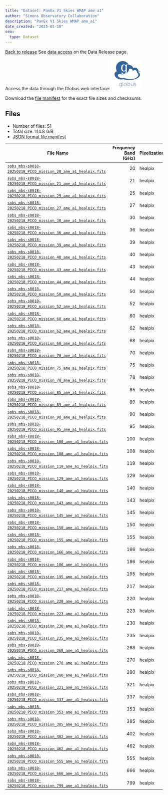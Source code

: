 ```yaml
---
title: "Dataset: PanEx V1 Skies WMAP ame a1"
author: "Simons Observatory Collaboration"
description: "PanEx V1 Skies WMAP ame_a1"
date_created: "2025-03-18"
seo:
  type: Dataset
---
```


[Back to release](./panexv1-compsep.html#datasets)
See [data access](./panexv1-compsep.html#data-access) on the Data Release page.

Access the data through the Globus web interface: [![Download via Globus](images/globus-logo.png)](https://app.globus.org/file-manager?origin_id=53b2a147-ae9d-4bbf-9d18-3b46d133d4bb&origin_path=%2Fpanexp_v1_compsep%2Fame_a1%2F)

Download the [file manifest](https://g-0a470a.6b7bd8.0ec8.data.globus.org/panexp_v1_compsep/ame_a1/manifest.json) for the exact file sizes and checksums.

## Files

- Number of files: 51
- Total size: 114.8 GiB
- [JSON format file manifest](https://g-0a470a.6b7bd8.0ec8.data.globus.org/panexp_v1_compsep/ame_a1/manifest.json)

|                                                                                              File Name                                                                                               | Frequency Band (GHz) | Pixelization |  Size   |
| ---------------------------------------------------------------------------------------------------------------------------------------------------------------------------------------------------- | -------------------: | ------------ | ------- |
| [`sobs_mbs-s0018-20250218_PICO_mission_20_ame_a1_healpix.fits`](https://g-0a470a.6b7bd8.0ec8.data.globus.org/panexp_v1_compsep/ame_a1/sobs_mbs-s0018-20250218_PICO_mission_20_ame_a1_healpix.fits)   |                   20 | healpix      | 2.3 GiB |
| [`sobs_mbs-s0018-20250218_PICO_mission_21_ame_a1_healpix.fits`](https://g-0a470a.6b7bd8.0ec8.data.globus.org/panexp_v1_compsep/ame_a1/sobs_mbs-s0018-20250218_PICO_mission_21_ame_a1_healpix.fits)   |                   21 | healpix      | 2.3 GiB |
| [`sobs_mbs-s0018-20250218_PICO_mission_25_ame_a1_healpix.fits`](https://g-0a470a.6b7bd8.0ec8.data.globus.org/panexp_v1_compsep/ame_a1/sobs_mbs-s0018-20250218_PICO_mission_25_ame_a1_healpix.fits)   |                   25 | healpix      | 2.3 GiB |
| [`sobs_mbs-s0018-20250218_PICO_mission_27_ame_a1_healpix.fits`](https://g-0a470a.6b7bd8.0ec8.data.globus.org/panexp_v1_compsep/ame_a1/sobs_mbs-s0018-20250218_PICO_mission_27_ame_a1_healpix.fits)   |                   27 | healpix      | 2.3 GiB |
| [`sobs_mbs-s0018-20250218_PICO_mission_30_ame_a1_healpix.fits`](https://g-0a470a.6b7bd8.0ec8.data.globus.org/panexp_v1_compsep/ame_a1/sobs_mbs-s0018-20250218_PICO_mission_30_ame_a1_healpix.fits)   |                   30 | healpix      | 2.3 GiB |
| [`sobs_mbs-s0018-20250218_PICO_mission_36_ame_a1_healpix.fits`](https://g-0a470a.6b7bd8.0ec8.data.globus.org/panexp_v1_compsep/ame_a1/sobs_mbs-s0018-20250218_PICO_mission_36_ame_a1_healpix.fits)   |                   36 | healpix      | 2.3 GiB |
| [`sobs_mbs-s0018-20250218_PICO_mission_39_ame_a1_healpix.fits`](https://g-0a470a.6b7bd8.0ec8.data.globus.org/panexp_v1_compsep/ame_a1/sobs_mbs-s0018-20250218_PICO_mission_39_ame_a1_healpix.fits)   |                   39 | healpix      | 2.3 GiB |
| [`sobs_mbs-s0018-20250218_PICO_mission_40_ame_a1_healpix.fits`](https://g-0a470a.6b7bd8.0ec8.data.globus.org/panexp_v1_compsep/ame_a1/sobs_mbs-s0018-20250218_PICO_mission_40_ame_a1_healpix.fits)   |                   40 | healpix      | 2.3 GiB |
| [`sobs_mbs-s0018-20250218_PICO_mission_43_ame_a1_healpix.fits`](https://g-0a470a.6b7bd8.0ec8.data.globus.org/panexp_v1_compsep/ame_a1/sobs_mbs-s0018-20250218_PICO_mission_43_ame_a1_healpix.fits)   |                   43 | healpix      | 2.3 GiB |
| [`sobs_mbs-s0018-20250218_PICO_mission_44_ame_a1_healpix.fits`](https://g-0a470a.6b7bd8.0ec8.data.globus.org/panexp_v1_compsep/ame_a1/sobs_mbs-s0018-20250218_PICO_mission_44_ame_a1_healpix.fits)   |                   44 | healpix      | 2.3 GiB |
| [`sobs_mbs-s0018-20250218_PICO_mission_50_ame_a1_healpix.fits`](https://g-0a470a.6b7bd8.0ec8.data.globus.org/panexp_v1_compsep/ame_a1/sobs_mbs-s0018-20250218_PICO_mission_50_ame_a1_healpix.fits)   |                   50 | healpix      | 2.3 GiB |
| [`sobs_mbs-s0018-20250218_PICO_mission_52_ame_a1_healpix.fits`](https://g-0a470a.6b7bd8.0ec8.data.globus.org/panexp_v1_compsep/ame_a1/sobs_mbs-s0018-20250218_PICO_mission_52_ame_a1_healpix.fits)   |                   52 | healpix      | 2.3 GiB |
| [`sobs_mbs-s0018-20250218_PICO_mission_60_ame_a1_healpix.fits`](https://g-0a470a.6b7bd8.0ec8.data.globus.org/panexp_v1_compsep/ame_a1/sobs_mbs-s0018-20250218_PICO_mission_60_ame_a1_healpix.fits)   |                   60 | healpix      | 2.3 GiB |
| [`sobs_mbs-s0018-20250218_PICO_mission_62_ame_a1_healpix.fits`](https://g-0a470a.6b7bd8.0ec8.data.globus.org/panexp_v1_compsep/ame_a1/sobs_mbs-s0018-20250218_PICO_mission_62_ame_a1_healpix.fits)   |                   62 | healpix      | 2.3 GiB |
| [`sobs_mbs-s0018-20250218_PICO_mission_68_ame_a1_healpix.fits`](https://g-0a470a.6b7bd8.0ec8.data.globus.org/panexp_v1_compsep/ame_a1/sobs_mbs-s0018-20250218_PICO_mission_68_ame_a1_healpix.fits)   |                   68 | healpix      | 2.3 GiB |
| [`sobs_mbs-s0018-20250218_PICO_mission_70_ame_a1_healpix.fits`](https://g-0a470a.6b7bd8.0ec8.data.globus.org/panexp_v1_compsep/ame_a1/sobs_mbs-s0018-20250218_PICO_mission_70_ame_a1_healpix.fits)   |                   70 | healpix      | 2.3 GiB |
| [`sobs_mbs-s0018-20250218_PICO_mission_75_ame_a1_healpix.fits`](https://g-0a470a.6b7bd8.0ec8.data.globus.org/panexp_v1_compsep/ame_a1/sobs_mbs-s0018-20250218_PICO_mission_75_ame_a1_healpix.fits)   |                   75 | healpix      | 2.3 GiB |
| [`sobs_mbs-s0018-20250218_PICO_mission_78_ame_a1_healpix.fits`](https://g-0a470a.6b7bd8.0ec8.data.globus.org/panexp_v1_compsep/ame_a1/sobs_mbs-s0018-20250218_PICO_mission_78_ame_a1_healpix.fits)   |                   78 | healpix      | 2.3 GiB |
| [`sobs_mbs-s0018-20250218_PICO_mission_85_ame_a1_healpix.fits`](https://g-0a470a.6b7bd8.0ec8.data.globus.org/panexp_v1_compsep/ame_a1/sobs_mbs-s0018-20250218_PICO_mission_85_ame_a1_healpix.fits)   |                   85 | healpix      | 2.3 GiB |
| [`sobs_mbs-s0018-20250218_PICO_mission_89_ame_a1_healpix.fits`](https://g-0a470a.6b7bd8.0ec8.data.globus.org/panexp_v1_compsep/ame_a1/sobs_mbs-s0018-20250218_PICO_mission_89_ame_a1_healpix.fits)   |                   89 | healpix      | 2.3 GiB |
| [`sobs_mbs-s0018-20250218_PICO_mission_90_ame_a1_healpix.fits`](https://g-0a470a.6b7bd8.0ec8.data.globus.org/panexp_v1_compsep/ame_a1/sobs_mbs-s0018-20250218_PICO_mission_90_ame_a1_healpix.fits)   |                   90 | healpix      | 2.3 GiB |
| [`sobs_mbs-s0018-20250218_PICO_mission_95_ame_a1_healpix.fits`](https://g-0a470a.6b7bd8.0ec8.data.globus.org/panexp_v1_compsep/ame_a1/sobs_mbs-s0018-20250218_PICO_mission_95_ame_a1_healpix.fits)   |                   95 | healpix      | 2.3 GiB |
| [`sobs_mbs-s0018-20250218_PICO_mission_100_ame_a1_healpix.fits`](https://g-0a470a.6b7bd8.0ec8.data.globus.org/panexp_v1_compsep/ame_a1/sobs_mbs-s0018-20250218_PICO_mission_100_ame_a1_healpix.fits) |                  100 | healpix      | 2.3 GiB |
| [`sobs_mbs-s0018-20250218_PICO_mission_108_ame_a1_healpix.fits`](https://g-0a470a.6b7bd8.0ec8.data.globus.org/panexp_v1_compsep/ame_a1/sobs_mbs-s0018-20250218_PICO_mission_108_ame_a1_healpix.fits) |                  108 | healpix      | 2.3 GiB |
| [`sobs_mbs-s0018-20250218_PICO_mission_119_ame_a1_healpix.fits`](https://g-0a470a.6b7bd8.0ec8.data.globus.org/panexp_v1_compsep/ame_a1/sobs_mbs-s0018-20250218_PICO_mission_119_ame_a1_healpix.fits) |                  119 | healpix      | 2.3 GiB |
| [`sobs_mbs-s0018-20250218_PICO_mission_129_ame_a1_healpix.fits`](https://g-0a470a.6b7bd8.0ec8.data.globus.org/panexp_v1_compsep/ame_a1/sobs_mbs-s0018-20250218_PICO_mission_129_ame_a1_healpix.fits) |                  129 | healpix      | 2.3 GiB |
| [`sobs_mbs-s0018-20250218_PICO_mission_140_ame_a1_healpix.fits`](https://g-0a470a.6b7bd8.0ec8.data.globus.org/panexp_v1_compsep/ame_a1/sobs_mbs-s0018-20250218_PICO_mission_140_ame_a1_healpix.fits) |                  140 | healpix      | 2.3 GiB |
| [`sobs_mbs-s0018-20250218_PICO_mission_143_ame_a1_healpix.fits`](https://g-0a470a.6b7bd8.0ec8.data.globus.org/panexp_v1_compsep/ame_a1/sobs_mbs-s0018-20250218_PICO_mission_143_ame_a1_healpix.fits) |                  143 | healpix      | 2.3 GiB |
| [`sobs_mbs-s0018-20250218_PICO_mission_145_ame_a1_healpix.fits`](https://g-0a470a.6b7bd8.0ec8.data.globus.org/panexp_v1_compsep/ame_a1/sobs_mbs-s0018-20250218_PICO_mission_145_ame_a1_healpix.fits) |                  145 | healpix      | 2.3 GiB |
| [`sobs_mbs-s0018-20250218_PICO_mission_150_ame_a1_healpix.fits`](https://g-0a470a.6b7bd8.0ec8.data.globus.org/panexp_v1_compsep/ame_a1/sobs_mbs-s0018-20250218_PICO_mission_150_ame_a1_healpix.fits) |                  150 | healpix      | 2.3 GiB |
| [`sobs_mbs-s0018-20250218_PICO_mission_155_ame_a1_healpix.fits`](https://g-0a470a.6b7bd8.0ec8.data.globus.org/panexp_v1_compsep/ame_a1/sobs_mbs-s0018-20250218_PICO_mission_155_ame_a1_healpix.fits) |                  155 | healpix      | 2.3 GiB |
| [`sobs_mbs-s0018-20250218_PICO_mission_166_ame_a1_healpix.fits`](https://g-0a470a.6b7bd8.0ec8.data.globus.org/panexp_v1_compsep/ame_a1/sobs_mbs-s0018-20250218_PICO_mission_166_ame_a1_healpix.fits) |                  166 | healpix      | 2.3 GiB |
| [`sobs_mbs-s0018-20250218_PICO_mission_186_ame_a1_healpix.fits`](https://g-0a470a.6b7bd8.0ec8.data.globus.org/panexp_v1_compsep/ame_a1/sobs_mbs-s0018-20250218_PICO_mission_186_ame_a1_healpix.fits) |                  186 | healpix      | 2.3 GiB |
| [`sobs_mbs-s0018-20250218_PICO_mission_195_ame_a1_healpix.fits`](https://g-0a470a.6b7bd8.0ec8.data.globus.org/panexp_v1_compsep/ame_a1/sobs_mbs-s0018-20250218_PICO_mission_195_ame_a1_healpix.fits) |                  195 | healpix      | 2.3 GiB |
| [`sobs_mbs-s0018-20250218_PICO_mission_217_ame_a1_healpix.fits`](https://g-0a470a.6b7bd8.0ec8.data.globus.org/panexp_v1_compsep/ame_a1/sobs_mbs-s0018-20250218_PICO_mission_217_ame_a1_healpix.fits) |                  217 | healpix      | 2.3 GiB |
| [`sobs_mbs-s0018-20250218_PICO_mission_220_ame_a1_healpix.fits`](https://g-0a470a.6b7bd8.0ec8.data.globus.org/panexp_v1_compsep/ame_a1/sobs_mbs-s0018-20250218_PICO_mission_220_ame_a1_healpix.fits) |                  220 | healpix      | 2.3 GiB |
| [`sobs_mbs-s0018-20250218_PICO_mission_223_ame_a1_healpix.fits`](https://g-0a470a.6b7bd8.0ec8.data.globus.org/panexp_v1_compsep/ame_a1/sobs_mbs-s0018-20250218_PICO_mission_223_ame_a1_healpix.fits) |                  223 | healpix      | 2.3 GiB |
| [`sobs_mbs-s0018-20250218_PICO_mission_230_ame_a1_healpix.fits`](https://g-0a470a.6b7bd8.0ec8.data.globus.org/panexp_v1_compsep/ame_a1/sobs_mbs-s0018-20250218_PICO_mission_230_ame_a1_healpix.fits) |                  230 | healpix      | 2.3 GiB |
| [`sobs_mbs-s0018-20250218_PICO_mission_235_ame_a1_healpix.fits`](https://g-0a470a.6b7bd8.0ec8.data.globus.org/panexp_v1_compsep/ame_a1/sobs_mbs-s0018-20250218_PICO_mission_235_ame_a1_healpix.fits) |                  235 | healpix      | 2.3 GiB |
| [`sobs_mbs-s0018-20250218_PICO_mission_268_ame_a1_healpix.fits`](https://g-0a470a.6b7bd8.0ec8.data.globus.org/panexp_v1_compsep/ame_a1/sobs_mbs-s0018-20250218_PICO_mission_268_ame_a1_healpix.fits) |                  268 | healpix      | 2.3 GiB |
| [`sobs_mbs-s0018-20250218_PICO_mission_270_ame_a1_healpix.fits`](https://g-0a470a.6b7bd8.0ec8.data.globus.org/panexp_v1_compsep/ame_a1/sobs_mbs-s0018-20250218_PICO_mission_270_ame_a1_healpix.fits) |                  270 | healpix      | 2.3 GiB |
| [`sobs_mbs-s0018-20250218_PICO_mission_280_ame_a1_healpix.fits`](https://g-0a470a.6b7bd8.0ec8.data.globus.org/panexp_v1_compsep/ame_a1/sobs_mbs-s0018-20250218_PICO_mission_280_ame_a1_healpix.fits) |                  280 | healpix      | 2.3 GiB |
| [`sobs_mbs-s0018-20250218_PICO_mission_321_ame_a1_healpix.fits`](https://g-0a470a.6b7bd8.0ec8.data.globus.org/panexp_v1_compsep/ame_a1/sobs_mbs-s0018-20250218_PICO_mission_321_ame_a1_healpix.fits) |                  321 | healpix      | 2.3 GiB |
| [`sobs_mbs-s0018-20250218_PICO_mission_337_ame_a1_healpix.fits`](https://g-0a470a.6b7bd8.0ec8.data.globus.org/panexp_v1_compsep/ame_a1/sobs_mbs-s0018-20250218_PICO_mission_337_ame_a1_healpix.fits) |                  337 | healpix      | 2.3 GiB |
| [`sobs_mbs-s0018-20250218_PICO_mission_353_ame_a1_healpix.fits`](https://g-0a470a.6b7bd8.0ec8.data.globus.org/panexp_v1_compsep/ame_a1/sobs_mbs-s0018-20250218_PICO_mission_353_ame_a1_healpix.fits) |                  353 | healpix      | 2.3 GiB |
| [`sobs_mbs-s0018-20250218_PICO_mission_385_ame_a1_healpix.fits`](https://g-0a470a.6b7bd8.0ec8.data.globus.org/panexp_v1_compsep/ame_a1/sobs_mbs-s0018-20250218_PICO_mission_385_ame_a1_healpix.fits) |                  385 | healpix      | 2.3 GiB |
| [`sobs_mbs-s0018-20250218_PICO_mission_402_ame_a1_healpix.fits`](https://g-0a470a.6b7bd8.0ec8.data.globus.org/panexp_v1_compsep/ame_a1/sobs_mbs-s0018-20250218_PICO_mission_402_ame_a1_healpix.fits) |                  402 | healpix      | 2.3 GiB |
| [`sobs_mbs-s0018-20250218_PICO_mission_462_ame_a1_healpix.fits`](https://g-0a470a.6b7bd8.0ec8.data.globus.org/panexp_v1_compsep/ame_a1/sobs_mbs-s0018-20250218_PICO_mission_462_ame_a1_healpix.fits) |                  462 | healpix      | 2.3 GiB |
| [`sobs_mbs-s0018-20250218_PICO_mission_555_ame_a1_healpix.fits`](https://g-0a470a.6b7bd8.0ec8.data.globus.org/panexp_v1_compsep/ame_a1/sobs_mbs-s0018-20250218_PICO_mission_555_ame_a1_healpix.fits) |                  555 | healpix      | 2.3 GiB |
| [`sobs_mbs-s0018-20250218_PICO_mission_666_ame_a1_healpix.fits`](https://g-0a470a.6b7bd8.0ec8.data.globus.org/panexp_v1_compsep/ame_a1/sobs_mbs-s0018-20250218_PICO_mission_666_ame_a1_healpix.fits) |                  666 | healpix      | 2.3 GiB |
| [`sobs_mbs-s0018-20250218_PICO_mission_799_ame_a1_healpix.fits`](https://g-0a470a.6b7bd8.0ec8.data.globus.org/panexp_v1_compsep/ame_a1/sobs_mbs-s0018-20250218_PICO_mission_799_ame_a1_healpix.fits) |                  799 | healpix      | 2.3 GiB |

